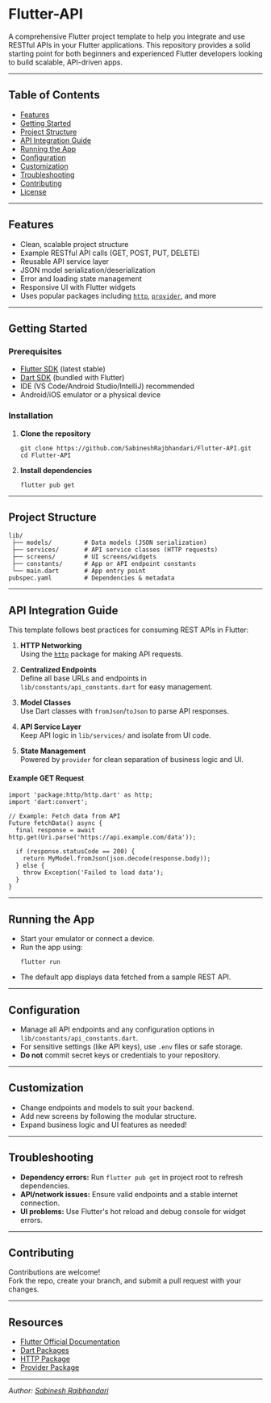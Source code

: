 
# Flutter-API

A comprehensive Flutter project template to help you integrate and use RESTful APIs in your Flutter applications. This repository provides a solid starting point for both beginners and experienced Flutter developers looking to build scalable, API-driven apps.

---

## Table of Contents

- [Features](#features)
- [Getting Started](#getting-started)
- [Project Structure](#project-structure)
- [API Integration Guide](#api-integration-guide)
- [Running the App](#running-the-app)
- [Configuration](#configuration)
- [Customization](#customization)
- [Troubleshooting](#troubleshooting)
- [Contributing](#contributing)
- [License](#license)

---

## Features

- Clean, scalable project structure
- Example RESTful API calls (GET, POST, PUT, DELETE)
- Reusable API service layer
- JSON model serialization/deserialization
- Error and loading state management
- Responsive UI with Flutter widgets
- Uses popular packages including [`http`](https://pub.dev/packages/http), [`provider`](https://pub.dev/packages/provider), and more

---

## Getting Started

### Prerequisites

- [Flutter SDK](https://flutter.dev/docs/get-started/install) (latest stable)
- [Dart SDK](https://dart.dev/get-dart) (bundled with Flutter)
- IDE (VS Code/Android Studio/IntelliJ) recommended
- Android/iOS emulator or a physical device

### Installation

1. **Clone the repository**
   ```
   git clone https://github.com/SabineshRajbhandari/Flutter-API.git
   cd Flutter-API
   ```

2. **Install dependencies**
   ```
   flutter pub get
   ```

---

## Project Structure

```
lib/
 ├── models/         # Data models (JSON serialization)
 ├── services/       # API service classes (HTTP requests)
 ├── screens/        # UI screens/widgets
 ├── constants/      # App or API endpoint constants
 └── main.dart       # App entry point
pubspec.yaml         # Dependencies & metadata
```

---

## API Integration Guide

This template follows best practices for consuming REST APIs in Flutter:

1. **HTTP Networking**  
   Using the [`http`](https://pub.dev/packages/http) package for making API requests.

2. **Centralized Endpoints**  
   Define all base URLs and endpoints in `lib/constants/api_constants.dart` for easy management.

3. **Model Classes**  
   Use Dart classes with `fromJson`/`toJson` to parse API responses.

4. **API Service Layer**  
   Keep API logic in `lib/services/` and isolate from UI code.

5. **State Management**  
   Powered by `provider` for clean separation of business logic and UI.

#### Example GET Request

```
import 'package:http/http.dart' as http;
import 'dart:convert';

// Example: Fetch data from API
Future fetchData() async {
  final response = await http.get(Uri.parse('https://api.example.com/data'));

  if (response.statusCode == 200) {
    return MyModel.fromJson(json.decode(response.body));
  } else {
    throw Exception('Failed to load data');
  }
}
```

---

## Running the App

- Start your emulator or connect a device.
- Run the app using:
  ```
  flutter run
  ```
- The default app displays data fetched from a sample REST API.

---

## Configuration

- Manage all API endpoints and any configuration options in `lib/constants/api_constants.dart`.
- For sensitive settings (like API keys), use `.env` files or safe storage.
- **Do not** commit secret keys or credentials to your repository.

---

## Customization

- Change endpoints and models to suit your backend.
- Add new screens by following the modular structure.
- Expand business logic and UI features as needed!

---

## Troubleshooting

- **Dependency errors:** Run `flutter pub get` in project root to refresh dependencies.
- **API/network issues:** Ensure valid endpoints and a stable internet connection.
- **UI problems:** Use Flutter's hot reload and debug console for widget errors.

---

## Contributing

Contributions are welcome!  
Fork the repo, create your branch, and submit a pull request with your changes.

---


## Resources

- [Flutter Official Documentation](https://flutter.dev/docs)
- [Dart Packages](https://pub.dev/)
- [HTTP Package](https://pub.dev/packages/http)
- [Provider Package](https://pub.dev/packages/provider)

---

_Author: [Sabinesh Rajbhandari](https://github.com/SabineshRajbhandari)_
```
